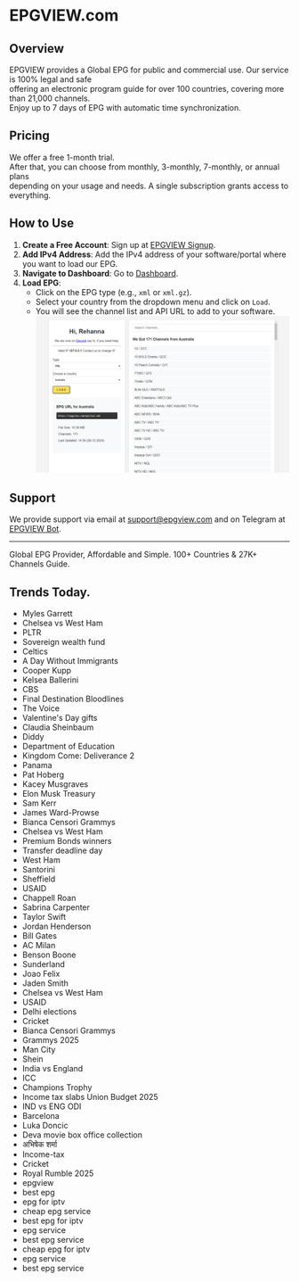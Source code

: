 # EPGVIEW.com



## Overview
EPGVIEW provides a Global EPG for public and commercial use. Our service is 100% legal and safe\
offering an electronic program guide for over 100 countries, covering more than 21,000 channels.\
Enjoy up to 7 days of EPG with automatic time synchronization.

## Pricing
We offer a free 1-month trial. \
After that, you can choose from monthly, 3-monthly, 7-monthly, or annual plans \
depending on your usage and needs. A single subscription grants access to everything.

## How to Use
1. **Create a Free Account**: Sign up at [EPGVIEW Signup](https://epgview.com/signup.php).
2. **Add IPv4 Address**: Add the IPv4 address of your software/portal where you want to load our EPG.
3. **Navigate to Dashboard**: Go to [Dashboard](https://epgview.com/dashboard.php).
4. **Load EPG**:
   - Click on the EPG type (e.g., `xml` or `xml.gz`).
   - Select your country from the dropdown menu and click on `Load`.
   - You will see the channel list and API URL to add to your software.
![EPGVIEW](img/dashboard.png)
## Support
We provide support via email at [support@epgview.com](mailto:support@epgview.com) and on Telegram at [EPGVIEW Bot](https://t.me/epgview_bot).

---

Global EPG Provider, Affordable and Simple. 100+ Countries & 27K+ Channels Guide.

## Trends Today.

- Myles Garrett
- Chelsea vs West Ham
- PLTR
- Sovereign wealth fund
- Celtics
- A Day Without Immigrants
- Cooper Kupp
- Kelsea Ballerini
- CBS
- Final Destination Bloodlines
- The Voice
- Valentine's Day gifts
- Claudia Sheinbaum
- Diddy
- Department of Education
- Kingdom Come: Deliverance 2
- Panama
- Pat Hoberg
- Kacey Musgraves
- Elon Musk Treasury
- Sam Kerr
- James Ward-Prowse
- Bianca Censori Grammys
- Chelsea vs West Ham
- Premium Bonds winners
- Transfer deadline day
- West Ham
- Santorini
- Sheffield
- USAID
- Chappell Roan
- Sabrina Carpenter
- Taylor Swift
- Jordan Henderson
- Bill Gates
- AC Milan
- Benson Boone
- Sunderland
- Joao Felix
- Jaden Smith
- Chelsea vs West Ham
- USAID
- Delhi elections
- Cricket
- Bianca Censori Grammys
- Grammys 2025
- Man City
- Shein
- India vs England
- ICC
- Champions Trophy
- Income tax slabs Union Budget 2025
- IND vs ENG ODI
- Barcelona
- Luka Doncic
- Deva movie box office collection
- अभिषेक शर्मा
- Income-tax
- Cricket
- Royal Rumble 2025
- epgview
- best epg
- epg for iptv
- cheap epg service
- best epg for iptv
- epg service
- best epg service
- cheap epg for iptv
- epg service
- best epg service
